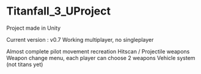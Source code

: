 # Titanfall_3_UProject
Project made in Unity

Current version : v0.7
Working multiplayer, no singleplayer

Almost complete pilot movement recreation
Hitscan / Projectile weapons 
Weapon change menu, each player can choose 2 weapons
Vehicle system (not titans yet)
